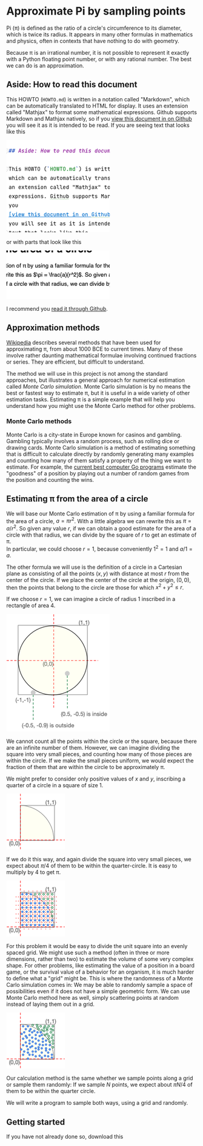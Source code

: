 # Approximate Pi by sampling points

Pi (π) is defined as the ratio of a circle's circumference to its 
diameter, which is twice its radius. It appears in many other 
formulas in mathematics and physics, often in contexts that have 
nothing to do with geometry.  

Because π is an irrational 
number, it is not possible to represent it exactly with a Python 
floating point number, or with any rational number.  The best we can 
do is an approximation.

## Aside: How to read this document

This HOWTO (`HOWTO.md`) is written in a notation called "Markdown", 
which can be automatically translated to HTML for display.  It uses 
an extension called "Mathjax" to format some mathematical 
expressions. Github supports Markdown and Mathjax natively, so if 
you
[view this document in on Github](https://github.com/UO-CS210/pi/blob/main/docs/HOWTO.md)
you will see it as it is intended to be read.  If you are seeing 
text that looks like this

![Raw unformatted markdown](img/markdown-raw.png)

or with parts that look like this 

![Formatted markdown without mathjax](img/mardown-no-mathjax.png)

I recommend you 
[read it through Github](https://github.com/UO-CS210/pi/blob/main/docs/HOWTO.md). 

## Approximation methods

[Wikipedia](https://en.wikipedia.org/wiki/Approximations_of_%CF%80)
describes several methods that have been used for approximating π, 
from about 1000 BCE to current times.  Many of these involve rather 
daunting mathematical formulae involving continued fractions or 
series.  They are efficient, but difficult to understand. 

The method we will use in 
this project is not among the standard approaches, but illustrates a 
general approach for numerical estimation called _Monte Carlo 
simulation_.  Monte Carlo simulation is by no means the best or 
fastest way to estimate π, but it is useful in a wide variety of 
other estimation tasks.  Estimating π is a simple example that will 
help you understand how you might use the Monte Carlo method for 
other problems. 

### Monte Carlo methods

Monte Carlo is a city-state in Europe known for casinos and 
gambling.  Gambling typically involves a random process, such as 
rolling dice or drawing cards.  Monte Carlo simulation is a method 
of estimating something that is difficult to calculate directly by 
randomly generating many examples and counting how many of them 
satisfy a property of the thing we want to estimate.  For example, 
the 
[current best computer Go programs](https://en.wikipedia.org/wiki/AlphaGo) 
estimate the "goodness" of a 
position by playing out a number of random games from the position 
and counting the wins. 

## Estimating π from the area of a circle

We will base our Monte Carlo estimation of π by using a familiar 
formula for the area of a circle, $a = π r^2$. With a little algebra 
we can rewrite this as $\pi = {a}/{r^2}$.  So given any value $r$,
if we can obtain a good estimate for the area of a circle with that 
radius, we can divide by the square of $r$ to get an estimate of π.  
In particular, we could choose $r = 1$, because conveniently 
$1^2 = 1$ and ${a}/{1} = a$.  

The other formula we will use is the definition of a circle in a 
Cartesian plane as consisting of all the points $(x,y)$ with 
distance at most $r$ from the center of the circle.  If we place the 
center of the circle at the origin, $(0,0)$, then the points that 
belong to the circle are those for which $x^2 + y^2 \leq r$.  

If we choose $r = 1$, we can imagine a circle of radius 1 inscribed 
in a rectangle of area 4.  

![A circle of radius 1 inscribed in a 2x2 square.](img/pi-estimate-unit-square.png)

We cannot count all the points within the circle or the square, 
because there are an infinite number of them. However, we can 
imagine dividing the square into very small pieces, and counting how 
many of those pieces are within the circle. If we make the small 
pieces uniform, we would expect the fraction of them that are within 
the circle to be approximately π. 

We might prefer to consider only positive values of $x$ and $y$,
inscribing a quarter of a circle in a square of size 1.  

![A quarter circle of radius 1 inscribed in a 1x1 square.](img/pi-quadrant.png)

If we do it this way, and again divide the square into very small
pieces, we expect about $\pi / 4$ of them to be within the 
quarter-circle.  It is easy to multiply by 4 to get π.

![Dividing the unit square into a grid](img/pi-quadrant-grid.png)

For this problem it would be easy to divide the unit square into an 
evenly spaced grid.  We might use such a method (often in three or 
more dimensions, rather than two) to estimate the volume of some 
very complex shape.  For other problems, like estimating the value 
of a position in a board game, or the survival value of a behavior 
for an organism, it is much harder to define what a "grid" might be. 
This is where the randomness of a Monte Carlo simulation comes in: 
We may be able to randomly sample a space of possibilities even if 
it does not have a simple geometric form.  We can use Monte Carlo 
method here as well, simply scattering points at random instead of 
laying them out in a grid. 

![Scattered sampling in the unit square](img/pi-quadrant-scatter.png)

Our calculation method is the same whether we sample points along a 
grid or sample them randomly:  If we sample $N$ points, we 
expect about $\pi N / 4$ of them to be within the quarter circle. 

We will write a program to sample both ways, using a grid and randomly.

## Getting started

If you have not already done so, download this 